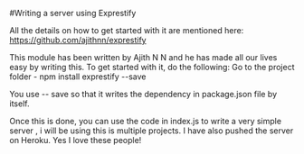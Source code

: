 #Writing a server using Exprestify

All the details on how to get started with it are mentioned here: https://github.com/ajithnn/exprestify

This module has been written by Ajith N N and he has made all our lives easy by writing this. To get started with it, do the following:
Go to the project folder - npm install exprestify --save 


You use -- save so that it writes the dependency in package.json file by itself. 

Once this is done, you can use the code in index.js to write a very simple server , i will be using this is multiple projects. I have also pushed the server on Heroku. Yes I love these people!

